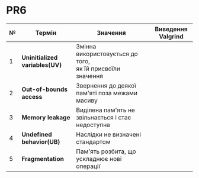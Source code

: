 # PR6

| № |    Термін    |    Значення    |  Виведення Valgrind  |
|---|--------------|----------------|----------------------|
|1|**Uninitialized variables(UV)**|Змінна використовується до того,<br> як їй присвоїли значення||
|2|**Out-of-bounds access**|Звернення до деякої пам'яті поза межами масиву||
|3|**Memory leakage**|Виділена пам'ять не звільнається і стає недоступна||
|4|**Undefined behavior(UB)**|Наслідки не визначені стандартом||
|5|**Fragmentation**|Пам'ять розбита, що ускладнює нові операції||